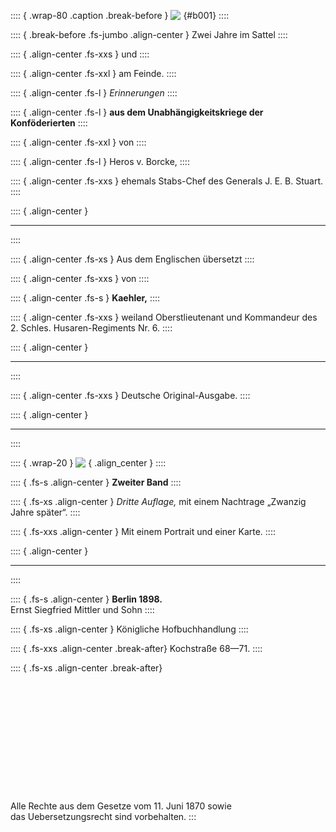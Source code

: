 :::: { .wrap-80 .caption .break-before }
![&nbsp;](Zwei_Jahre_II_000.jpg "&nbsp;"){#b001}
::::

:::: { .break-before .fs-jumbo .align-center }
Zwei Jahre im Sattel
::::

:::: { .align-center  .fs-xxs }
und
::::

:::: { .align-center .fs-xxl }
am Feinde.
::::

:::: { .align-center .fs-l }
*Erinnerungen*
::::

:::: { .align-center .fs-l }
**aus dem Unabhängigkeitskriege der Konföderierten**
::::

:::: { .align-center .fs-xxl }
von
::::

:::: { .align-center .fs-l }
Heros v. Borcke,
::::

:::: { .align-center  .fs-xxs }
ehemals Stabs-Chef des Generals J. E. B. Stuart.
::::

:::: { .align-center  }
****
::::

:::: { .align-center .fs-xs }
Aus dem Englischen übersetzt
::::

:::: { .align-center .fs-xxs }
von
::::

:::: { .align-center .fs-s }
**Kaehler,**
::::

:::: { .align-center .fs-xxs }
weiland Oberstlieutenant und Kommandeur des 2. Schles. Husaren-Regiments Nr. 6.
::::

:::: { .align-center  }
****
::::

:::: { .align-center .fs-xxs }
Deutsche Original-Ausgabe.
::::

:::: { .align-center  }
****
::::

:::: { .wrap-20 }
![&nbsp;](Zwei_Jahre_II_001.jpg ""){ .align_center }
::::

:::: { .fs-s .align-center }
**Zweiter Band**
::::

:::: { .fs-xs .align-center }
*Dritte Auflage,* mit einem Nachtrage „Zwanzig Jahre später“.
::::

:::: { .fs-xxs .align-center }
Mit einem Portrait und einer Karte.
::::

:::: { .align-center  }
****
::::

:::: { .fs-s .align-center }
**Berlin 1898.**<br />
Ernst Siegfried Mittler und Sohn
::::

:::: { .fs-xs .align-center }
Königliche Hofbuchhandlung
::::

:::: { .fs-xxs .align-center .break-after}
Kochstraße 68—71.
::::

:::: { .fs-xs .align-center .break-after}
<br /><br /><br /><br /><br /><br /><br /><br /><br /><br /><br /><br /><br />Alle Rechte aus dem Gesetze vom 11. Juni 1870 sowie<br />
das Uebersetzungsrecht sind vorbehalten.
:::